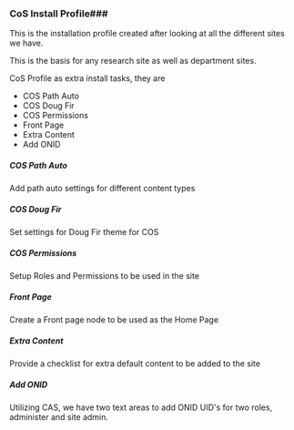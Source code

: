 ### CoS Install Profile###

This is the installation profile created after
looking at all the different sites we have.

This is the basis for any research site as well
as department sites.

CoS Profile as extra install tasks, they are
<ul>
<li>COS Path Auto</li>
<li>COS Doug Fir</li>
<li>COS Permissions</li>
<li>Front Page</li>
<li>Extra Content</li>
<li>Add ONID</li>
</ul>

##### COS Path Auto #####
Add path auto settings for different content types

##### COS Doug Fir #####
Set settings for Doug Fir theme for COS

##### COS Permissions #####
Setup Roles and Permissions to be used in the site

##### Front Page #####
Create a Front page node to be used as the Home Page

##### Extra Content #####
Provide a checklist for extra default content to be added to the site

##### Add ONID #####
Utilizing CAS, we have two text areas to add ONID UID's for two roles,
administer and site admin.
